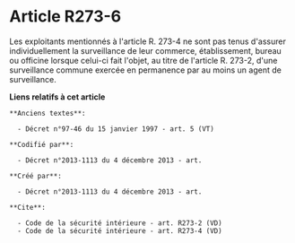 # Article R273-6

Les exploitants mentionnés à l'article R. 273-4 ne sont pas tenus d'assurer individuellement la surveillance de leur
commerce, établissement, bureau ou officine lorsque celui-ci fait l'objet, au titre de l'article R. 273-2, d'une surveillance
commune exercée en permanence par au moins un agent de surveillance.

**Liens relatifs à cet article**

	**Anciens textes**:

	  - Décret n°97-46 du 15 janvier 1997 - art. 5 (VT)

	**Codifié par**:

	  - Décret n°2013-1113 du 4 décembre 2013 - art.

	**Créé par**:

	  - Décret n°2013-1113 du 4 décembre 2013 - art.

	**Cite**:

	  - Code de la sécurité intérieure - art. R273-2 (VD)
	  - Code de la sécurité intérieure - art. R273-4 (VD)
